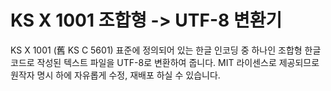 # KS X 1001 조합형 -> UTF-8 변환기
KS X 1001 (舊 KS C 5601) 표준에 정의되어 있는 한글 인코딩 중 하나인 조합형 한글 코드로 작성된 텍스트 파일을 UTF-8로 변환하여 줍니다. MIT 라이센스로 제공되므로 원작자 명시 하에 자유롭게 수정, 재배포 하실 수 있습니다.
